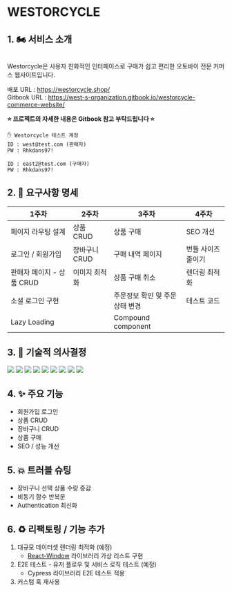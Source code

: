 # WESTORCYCLE

## 1. 🏍️ 서비스 소개

<figure><img src="https://github.com/WestEastZ/Westorcycle/assets/85664676/e5452e93-8360-4fdb-adf4-5c26054c6bc0" alt=""><figcaption></figcaption></figure>

&#x20;Westorcycle은 사용자 친화적인 인터페이스로 구매가 쉽고 편리한 오토바이 전문 커머스 웹사이트입니다.

배포 URL : https://westorcycle.shop/ <br>
Gitbook URL : https://west-s-organization.gitbook.io/westorcycle-commerce-website/ <br>

**⭐️ 프로젝트의 자세한 내용은 Gitbook 참고 부탁드립니다 ⭐️**

```
✋ Westorcycle 테스트 계정
ID : west@test.com (판매자)
PW : Rhkdans97!

ID : east2@test.com (구매자)
PW : Rhkdans97!
```

## 2. 📜 요구사항 명세

| **1주차**                 | **2주차**     | **3주차**                       | **4주차**          |
| ------------------------- | ------------- | ------------------------------- | ------------------ |
| 페이지 라우팅 설계        | 상품 CRUD     | 상품 구매                       | SEO 개선           |
| 로그인 / 회원가입         | 장바구니 CRUD | 구매 내역 페이지                | 번들 사이즈 줄이기 |
| 판매자 페이지 - 상품 CRUD | 이미지 최적화 | 상품 구매 취소                  | 렌더링 최적화      |
| 소셜 로그인 구현          |               | 주문정보 확인 및 주문 상태 변경 | 테스트 코드        |
| Lazy Loading              |               | Compound component              |                    |

## 3. 🔧 기술적 의사결정

![](https://img.shields.io/badge/react-61DAFB?style=for-the-badge&logo=react&logoColor=black) ![](https://img.shields.io/badge/typescript-3178C6?style=for-the-badge&logo=typescript&logoColor=white) ![](https://img.shields.io/badge/reactquery-FF4154?style=for-the-badge&logo=reactquery&logoColor=white) ![](https://img.shields.io/badge/firebase-FFCA28?style=for-the-badge&logo=firebase&logoColor=black) ![](https://img.shields.io/badge/tailwindcss-06B6D4?style=for-the-badge&logo=tailwindcss&logoColor=white) ![](https://img.shields.io/badge/vite-646CFF?style=for-the-badge&logo=vite&logoColor=white) ![](https://img.shields.io/badge/amazonaws-232F3E?style=for-the-badge&logo=amazonaws&logoColor=white) ![](https://img.shields.io/badge/amazons3-569A31?style=for-the-badge&logo=amazons3&logoColor=white) ![](https://img.shields.io/badge/cloudfront-764ABC?style=for-the-badge&logoColor=white)

## 4. ✨ 주요 기능

- 회원가입 로그인
- 상품 CRUD
- 장바구니 CRUD
- 상품 구매
- SEO / 성능 개선

## 5. 💥 트러블 슈팅

- 장바구니 선택 상품 수량 증감
- 비동기 함수 반복문
- Authentication 최신화

## 6. ♻️ 리팩토링 / 기능 추가

1.  대규모 데이터셋 렌더링 최적화 (예정)
    - [React-Window](https://github.com/bvaughn/react-window) 라이브러리 가상 리스트 구현
2.  E2E 테스트 - 유저 플로우 및 서비스 로직 테스트 (예정)
    - Cypress 라이브러리 E2E 테스트 적용
3.  커스텀 훅 재사용
